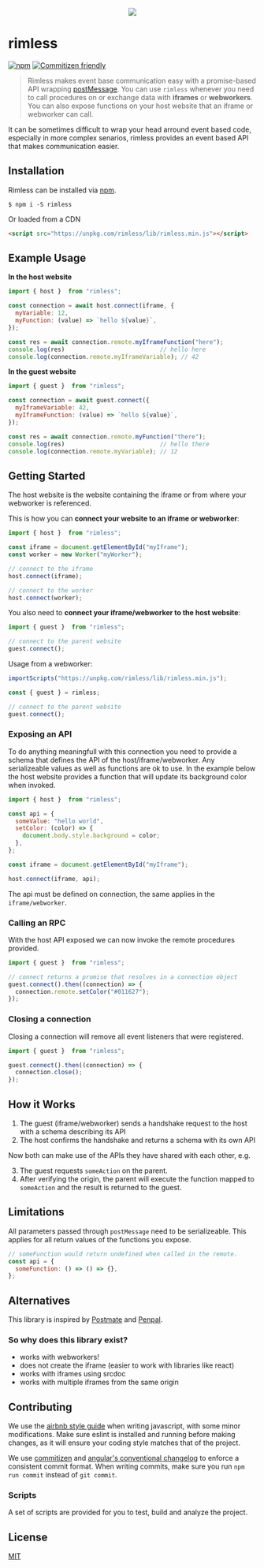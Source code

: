 [npm-url]: https://www.npmjs.com/package/rimless
[npm-image]: https://badge.fury.io/js/rimless.svg
[commitizen-url]: http://commitizen.github.io/cz-cli/
[commitizen-image]: https://img.shields.io/badge/commitizen-friendly-brightgreen.svg
[license-url]: https://github.com/au-re/rimless/LICENSE

<p align="center">
  <img src="https://github.com/au-re/rimless/assets/rimless.png"/>
</p>

# rimless

[![npm][npm-image]][npm-url]
[![Commitizen friendly][commitizen-image]][commitizen-url]

> Rimless makes event base communication easy with a promise-based API wrapping [postMessage](). You can use `rimless` whenever you need to call procedures on or exchange data with **iframes** or **webworkers**. You can also expose functions on your host website that an iframe or webworker can call.

It can be sometimes difficult to wrap your head arround event based code, especially in more complex senarios, rimless provides an event based API that makes communication easier.

## Installation

Rimless can be installed via [npm](https://www.npmjs.com/package/rimless).

```
$ npm i -S rimless
```

Or loaded from a CDN

```html
<script src="https://unpkg.com/rimless/lib/rimless.min.js"></script>
```

## Example Usage

**In the host website**

```js
import { host }  from "rimless";

const connection = await host.connect(iframe, {
  myVariable: 12,
  myFunction: (value) => `hello ${value}`,
});

const res = await connection.remote.myIframeFunction("here");
console.log(res)                           // hello here
console.log(connection.remote.myIframeVariable); // 42
```
**In the guest website**

```js
import { guest }  from "rimless";

const connection = await guest.connect({
  myIframeVariable: 42,
  myIframeFunction: (value) => `hello ${value}`,
});

const res = await connection.remote.myFunction("there");
console.log(res)                           // hello there
console.log(connection.remote.myVariable); // 12
```

## Getting Started

The host website is the website containing the iframe or from where your webworker is referenced.

This is how you can **connect your website to an iframe or webworker**:

```js
import { host }  from "rimless";

const iframe = document.getElementById("myIframe");
const worker = new Worker("myWorker");

// connect to the iframe
host.connect(iframe);

// connect to the worker
host.connect(worker);
```

You also need to **connect your iframe/webworker to the host website**:

```js
import { guest }  from "rimless";

// connect to the parent website
guest.connect();
```

Usage from a webworker:

```js
importScripts("https://unpkg.com/rimless/lib/rimless.min.js");

const { guest } = rimless;

// connect to the parent website
guest.connect();
```

### Exposing an API

To do anything meaningfull with this connection you need to provide a schema that defines the API of the host/iframe/webworker. Any serializeable values as well as functions are ok to use. In the example below the host website provides a function that will update its background color when invoked.

```js
import { host }  from "rimless";

const api = {
  someValue: "hello world",
  setColor: (color) => {
    document.body.style.background = color;
  },
};

const iframe = document.getElementById("myIframe");

host.connect(iframe, api);
```

The api must be defined on connection, the same applies in the `iframe/webworker`.

### Calling an RPC

With the host API exposed we can now invoke the remote procedures provided.

```js
import { guest }  from "rimless";

// connect returns a promise that resolves in a connection object
guest.connect().then((connection) => {
  connection.remote.setColor("#011627");
});
```

### Closing a connection

Closing a connection will remove all event listeners that were registered.

```js
import { guest }  from "rimless";

guest.connect().then((connection) => {
  connection.close();
});
```

## How it Works

1. The guest (iframe/webworker) sends a handshake request to the host with a schema describing its API
2. The host confirms the handshake and returns a schema with its own API

Now both can make use of the APIs they have shared with each other, e.g.

3. The guest requests `someAction` on the parent.
4. After verifying the origin, the parent will execute the function mapped to `someAction` and the result is returned to the guest.

## Limitations

All parameters passed through `postMessage` need to be serializeable. This applies for all return values of the functions you expose.

```js
// someFunction would return undefined when called in the remote.
const api = {
  someFunction: () => () => {},
};
```

## Alternatives

This library is inspired by [Postmate](https://www.npmjs.com/package/postmate) and [Penpal](https://www.npmjs.com/package/penpal).

### So why does this library exist?

- works with webworkers!
- does not create the iframe (easier to work with libraries like react)
- works with iframes using srcdoc
- works with multiple iframes from the same origin

## Contributing

We use the [airbnb style guide](https://github.com/airbnb/javascript) when writing javascript, with
some minor modifications. Make sure eslint is installed and running before making changes, as it
will ensure your coding style matches that of the project.

We use [commitizen](https://github.com/commitizen/cz-cli) and
[angular's conventional changelog](https://github.com/angular/angular.js/blob/master/DEVELOPERS.md#commits)
to enforce a consistent commit format. When writing commits, make sure you run `npm run commit`
instead of `git commit`.

### Scripts

A set of scripts are provided for you to test, build and analyze the project.

## License

[MIT](license-url)